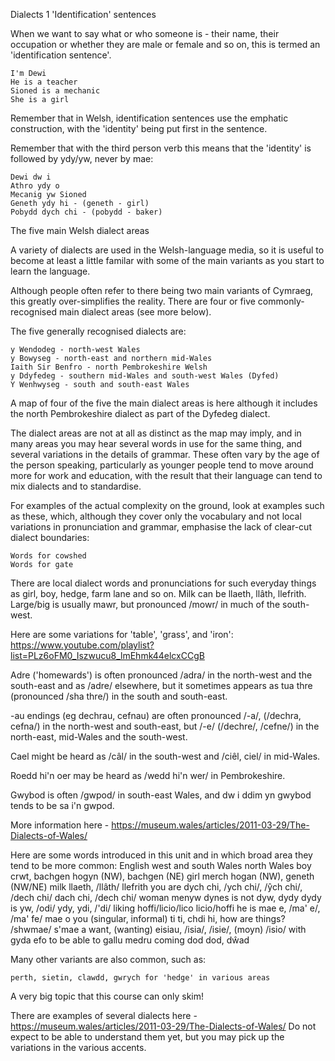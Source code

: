 Dialects 1
'Identification' sentences

When we want to say what or who someone is - their name, their occupation or whether they are male or female and so on, this is termed an 'identification sentence'.

    I'm Dewi
    He is a teacher
    Sioned is a mechanic
    She is a girl

Remember that in Welsh, identification sentences use the emphatic construction, with the 'identity' being put first in the sentence.

Remember that with the third person verb this means that the 'identity' is followed by ydy/yw, never by mae:

    Dewi dw i
    Athro ydy o
    Mecanig yw Sioned
    Geneth ydy hi - (geneth - girl)
    Pobydd dych chi - (pobydd - baker)

The five main Welsh dialect areas

A variety of dialects are used in the Welsh-language media, so it is useful to become at least a little familar with some of the main variants as you start to learn the language.

Although people often refer to there being two main variants of Cymraeg, this greatly over-simplifies the reality. There are four or five commonly-recognised main dialect areas (see more below).

The five generally recognised dialects are:

    y Wendodeg - north-west Wales
    y Bowyseg - north-east and northern mid-Wales
    Iaith Sir Benfro - north Pembrokeshire Welsh
    y Ddyfedeg - southern mid-Wales and south-west Wales (Dyfed)
    Y Wenhwyseg - south and south-east Wales

A map of four of the five the main dialect areas is here although it includes the north Pembrokeshire dialect as part of the Dyfedeg dialect.

The dialect areas are not at all as distinct as the map may imply, and in many areas you may hear several words in use for the same thing, and several variations in the details of grammar. These often vary by the age of the person speaking, particularly as younger people tend to move around more for work and education, with the result that their language can tend to mix dialects and to standardise.

For examples of the actual complexity on the ground, look at examples such as these, which, although they cover only the vocabulary and not local variations in pronunciation and grammar, emphasise the lack of clear-cut dialect boundaries:

    Words for cowshed
    Words for gate

There are local dialect words and pronunciations for such everyday things as girl, boy, hedge, farm lane and so on. Milk can be llaeth, llâth, llefrith. Large/big is usually mawr, but pronounced /mowr/ in much of the south-west.

Here are some variations for 'table', 'grass', and 'iron': https://www.youtube.com/playlist?list=PLz6oFM0_Iszwucu8_lmEhmk44elcxCCgB

Adre ('homewards') is often pronounced /adra/ in the north-west and the south-east and as /adre/ elsewhere, but it sometimes appears as tua thre (pronounced /sha thre/) in the south and south-east.

-au endings (eg dechrau, cefnau) are often pronounced /-a/, (/dechra, cefna/) in the north-west and south-east, but /-e/ (/dechre/, /cefne/) in the north-east, mid-Wales and the south-west.

Cael might be heard as /câl/ in the south-west and /ciêl, ciel/ in mid-Wales.

Roedd hi'n oer may be heard as /wedd hi'n wer/ in Pembrokeshire.

Gwybod is often /gwpod/ in south-east Wales, and dw i ddim yn gwybod tends to be sa i'n gwpod.

More information here - https://museum.wales/articles/2011-03-29/The-Dialects-of-Wales/

Here are some words introduced in this unit and in which broad area they tend to be more common:
English 	west and south Wales 	north Wales
boy 	crwt, bachgen 	hogyn (NW), bachgen (NE)
girl 	merch 	hogan (NW), geneth (NW/NE)
milk 	llaeth, /llâth/ 	llefrith
you are 	dych chi, /ych chi/, /ŷch chi/, /dech chi/ 	dach chi, /dech chi/
woman 	menyw 	dynes
is not 	dyw, dydy 	dydy
is 	yw, /odi/ 	ydy, ydi, /'di/
liking 	hoffi/licio/lico 	licio/hoffi
he is 	mae e, /ma' e/, /ma' fe/ 	mae o
you (singular, informal) 	ti 	ti, chdi
hi, how are things? 	/shwmae/ 	s'mae
a want, (wanting) 	eisiau, /isia/, /isie/, (moyn) 	/isio/
with 	gyda 	efo
to be able to 	gallu 	medru
coming 	dod 	dod, dŵad

Many other variants are also common, such as:

    perth, sietin, clawdd, gwrych for 'hedge' in various areas

A very big topic that this course can only skim!

There are examples of several dialects here - https://museum.wales/articles/2011-03-29/The-Dialects-of-Wales/ Do not expect to be able to understand them yet, but you may pick up the variations in the various accents.
